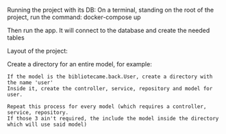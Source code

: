 Running the project with its DB:
  On a terminal, standing on the root of the project, run the command: docker-compose up
  
  Then run the app. It will connect to the database and create the needed tables
  
Layout of the project:

  Create a directory for an entire model, for example:
  
    If the model is the bibliotecame.back.User, create a directory with the name 'user'
    Inside it, create the controller, service, repository and model for user.
    
    Repeat this process for every model (which requires a controller, service, repository. 
    If those 3 ain't required, the include the model inside the directory which will use said model)
